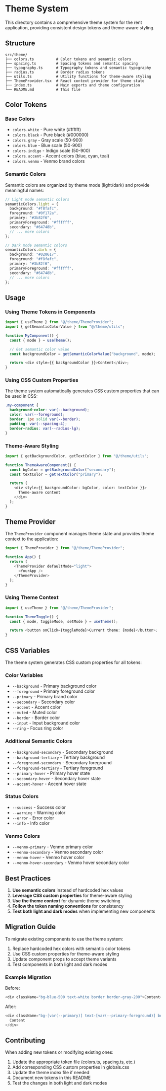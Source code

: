 # Theme System

This directory contains a comprehensive theme system for the rent application, providing consistent design tokens and theme-aware styling.

## Structure

```
src/theme/
├── colors.ts          # Color tokens and semantic colors
├── spacing.ts         # Spacing tokens and semantic spacing
├── typography.ts      # Typography tokens and semantic typography
├── radius.ts          # Border radius tokens
├── utils.ts           # Utility functions for theme-aware styling
├── ThemeProvider.tsx  # React context provider for theme state
├── index.ts           # Main exports and theme configuration
└── README.md          # This file
```

## Color Tokens

### Base Colors

- `colors.white` - Pure white (#ffffff)
- `colors.black` - Pure black (#000000)
- `colors.gray` - Gray scale (50-900)
- `colors.blue` - Blue scale (50-900)
- `colors.indigo` - Indigo scale (50-900)
- `colors.accent` - Accent colors (blue, cyan, teal)
- `colors.venmo` - Venmo brand colors

### Semantic Colors

Semantic colors are organized by theme mode (light/dark) and provide meaningful names:

```typescript
// Light mode semantic colors
semanticColors.light = {
  background: "#f8fafc",
  foreground: "#0f172a",
  primary: "#3b82f6",
  primaryForeground: "#ffffff",
  secondary: "#64748b",
  // ... more colors
};

// Dark mode semantic colors
semanticColors.dark = {
  background: "#020617",
  foreground: "#f8fafc",
  primary: "#3b82f6",
  primaryForeground: "#ffffff",
  secondary: "#64748b",
  // ... more colors
};
```

## Usage

### Using Theme Tokens in Components

```typescript
import { useTheme } from "@/theme/ThemeProvider";
import { getSemanticColorValue } from "@/theme/utils";

function MyComponent() {
  const { mode } = useTheme();

  // Get semantic color value
  const backgroundColor = getSemanticColorValue("background", mode);

  return <div style={{ backgroundColor }}>Content</div>;
}
```

### Using CSS Custom Properties

The theme system automatically generates CSS custom properties that can be used in CSS:

```css
.my-component {
  background-color: var(--background);
  color: var(--foreground);
  border: 1px solid var(--border);
  padding: var(--spacing-4);
  border-radius: var(--radius-lg);
}
```

### Theme-Aware Styling

```typescript
import { getBackgroundColor, getTextColor } from "@/theme/utils";

function ThemeAwareComponent() {
  const bgColor = getBackgroundColor("secondary");
  const textColor = getTextColor("primary");

  return (
    <div style={{ backgroundColor: bgColor, color: textColor }}>
      Theme-aware content
    </div>
  );
}
```

## Theme Provider

The `ThemeProvider` component manages theme state and provides theme context to the application:

```typescript
import { ThemeProvider } from "@/theme/ThemeProvider";

function App() {
  return (
    <ThemeProvider defaultMode="light">
      <YourApp />
    </ThemeProvider>
  );
}
```

### Using Theme Context

```typescript
import { useTheme } from "@/theme/ThemeProvider";

function ThemeToggle() {
  const { mode, toggleMode, setMode } = useTheme();

  return <button onClick={toggleMode}>Current theme: {mode}</button>;
}
```

## CSS Variables

The theme system generates CSS custom properties for all tokens:

### Color Variables

- `--background` - Primary background color
- `--foreground` - Primary foreground color
- `--primary` - Primary brand color
- `--secondary` - Secondary color
- `--accent` - Accent color
- `--muted` - Muted color
- `--border` - Border color
- `--input` - Input background color
- `--ring` - Focus ring color

### Additional Semantic Colors

- `--background-secondary` - Secondary background
- `--background-tertiary` - Tertiary background
- `--foreground-secondary` - Secondary foreground
- `--foreground-tertiary` - Tertiary foreground
- `--primary-hover` - Primary hover state
- `--secondary-hover` - Secondary hover state
- `--accent-hover` - Accent hover state

### Status Colors

- `--success` - Success color
- `--warning` - Warning color
- `--error` - Error color
- `--info` - Info color

### Venmo Colors

- `--venmo-primary` - Venmo primary color
- `--venmo-secondary` - Venmo secondary color
- `--venmo-hover` - Venmo hover color
- `--venmo-hover-secondary` - Venmo hover secondary color

## Best Practices

1. **Use semantic colors** instead of hardcoded hex values
2. **Leverage CSS custom properties** for theme-aware styling
3. **Use the theme context** for dynamic theme switching
4. **Follow the token naming conventions** for consistency
5. **Test both light and dark modes** when implementing new components

## Migration Guide

To migrate existing components to use the theme system:

1. Replace hardcoded hex colors with semantic color tokens
2. Use CSS custom properties for theme-aware styling
3. Update component props to accept theme variants
4. Test components in both light and dark modes

### Example Migration

Before:

```typescript
<div className="bg-blue-500 text-white border border-gray-200">Content</div>
```

After:

```typescript
<div className="bg-[var(--primary)] text-[var(--primary-foreground)] border border-[var(--border)]">
  Content
</div>
```

## Contributing

When adding new tokens or modifying existing ones:

1. Update the appropriate token file (colors.ts, spacing.ts, etc.)
2. Add corresponding CSS custom properties in globals.css
3. Update the theme index file if needed
4. Document new tokens in this README
5. Test the changes in both light and dark modes
